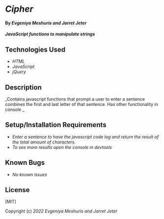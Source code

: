 # _Cipher_

#### By _Evgeniya Meshuris and Jarret Jeter_

#### _JavaScript functions to manipulate strings_

## Technologies Used

* _HTML_
* _JavaScript_
* _jQuery_

## Description

_Contains javascript functions that prompt a user to enter a sentence combines the first and last letter of that sentence. Has other functionality in console _

## Setup/Installation Requirements

* _Enter a sentence to have the javascript code log and return the result of the total amount of characters._
* _To see more results open the console in devtools_

## Known Bugs

* _No known issues_


## License

[MIT]

Copyright (c) _2022_ _Evgeniya Meshuris and Jarret Jeter_